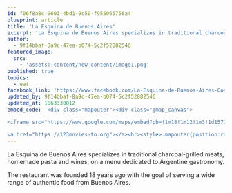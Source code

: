 ```yaml
---
id: f06f8a8c-9603-4bd1-9c50-f955065756a4
blueprint: article
title: 'La Esquina de Buenos Aires'
excerpt: 'La Esquina de Buenos Aires specializes in traditional charcoal-grilled meats'
author:
  - 9f14bbaf-8a9c-47ea-b074-5c2f52882546
featured_image:
  src:
    - 'assets::content/new_content/image1.png'
published: true
topics:
  - eat
facebook_link: 'https://www.facebook.com/La-Esquina-de-Buenos-Aires-Costa-Rica-427962417255524'
updated_by: 9f14bbaf-8a9c-47ea-b074-5c2f52882546
updated_at: 1663330012
embed_code: '<div class="mapouter"><div class="gmap_canvas">

<iframe src="https://www.google.com/maps/embed?pb=!1m18!1m12!1m3!1d15719.912955636632!2d-84.07223323022463!3d9.935768400000006!2m3!1f0!2f0!3f0!3m2!1i1024!2i768!4f13.1!3m3!1m2!1s0x8fa0e3643cdd1ddd%3A0x9a1b1d82f8b39e50!2sLa%20Esquina%20de%20Buenos%20Aires!5e0!3m2!1ses!2sus!4v1663954372241!5m2!1ses!2sus" width="400" height="300" style="border:0;" allowfullscreen="" loading="lazy" referrerpolicy="no-referrer-when-downgrade"></iframe>

<a href="https://123movies-to.org"></a><br><style>.mapouter{position:relative;text-align:right;height:500px;width:1200px;}</style><style>.gmap_canvas {overflow:hidden;background:none!important;height:500px;width:1200px;}</style></div></div>'
---
```

La Esquina de Buenos Aires specializes in traditional charcoal-grilled meats, homemade pasta and wines, on a menu dedicated to Argentine gastronomy. 

The restaurant was founded 18 years ago with the goal of serving a wide range of authentic food from Buenos Aires.